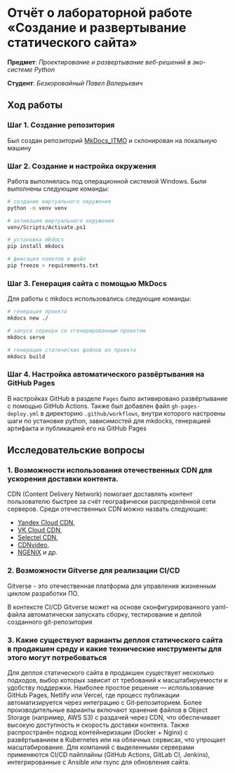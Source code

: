 # Отчёт о лабораторной работе «Создание и развертывание статического сайта»

**Предмет**: _Проектирование и развертывание веб-решений в эко-системе Python_

**Студент**: _Безкоровайный Павел Валерьевич_

## Ход работы

### Шаг 1. Создание репозитория

Был создан репозиторий [MkDocs_ITMO](https://github.com/pashabezk/MkDocs_ITMO)
и склонирован на локальную машину

### Шаг 2. Создание и настройка окружения

Работа выполнялась под операционной системой Windows. Были выполнены следующие команды:

```sh
# создание виртуального окружения
python -m venv venv

# активация виртуального окружения
venv/Scripts/Activate.ps1

# установка mkdocs
pip install mkdocs

# фиксация пакетов в файл
pip freeze > requirements.txt
```

### Шаг 3. Генерация сайта с помощью MkDocs

Для работы с mkdocs использовались следующие команды:

```sh
# генерация проекта
mkdocs new ./

# запуск сервера со сгенерированным проектом
mkdocs serve

# генерация статических файлов из проекта
mkdocs build
```

### Шаг 4. Настройка автоматического развёртывания на GitHub Pages

В настройках GitHub в разделе `Pages` было активировано развёртывание с помощью GitHub Actions.
Также был добавлен файл `gh-pages-deploy.yml` в директорию `.github/workflows`, внутри которого
настроены шаги по установке python, зависимостей для mkdocks, генерацией артифакта и публикацией
его на GitHub Pages

## Исследовательские вопросы

### 1. Возможности использования отечественных CDN для ускорения доставки контента.

CDN (Content Delivery Network) помогает доставлять контент пользователю быстрее за счёт географически распределённой сети серверов.
Среди отечественных CDN можно назвать следующие:

- [Yandex Cloud CDN](https://yandex.cloud/ru/services/cdn),
- [VK Cloud CDN](https://cloud.vk.com/docs/ru/networks/cdn),
- [Selectel CDN](https://selectel.ru/services/additional/cdn/),
- [CDNvideo](https://www.cdnvideo.ru/),
- [NGENIX](https://ngenix.net/ecp/cdn/) и др.

### 2. Возможности Gitverse для реализации CI/CD

Gitverse - это отечественная платформа для управления жизненным циклом разработки ПО.

В контексте CI/CD Gitverse может на основе сконфигурированного yaml-файла автоматически запускать
сборку, тестирование и деплой созданного git-репозитория

### 3. Какие существуют варианты деплоя статического сайта в продакшен среду и какие технические инструменты для этого могут потребоваться

Для деплоя статического сайта в продакшен существует несколько подходов, выбор которых зависит от требований к масштабируемости и удобству поддержки.
Наиболее простое решение — использование GitHub Pages, Netlify или Vercel, где процесс публикации автоматизируется через интеграцию с Git‑репозиторием.
Более производительные варианты включают хранение файлов в Object Storage (например, AWS S3) с раздачей через CDN, что обеспечивает высокую доступность и скорость доставки контента.
Также распространён подход контейнеризации (Docker + Nginx) с развёртыванием в Kubernetes или на облачных сервисах, что упрощает масштабирование.
Для компаний с выделенными серверами применяются CI/CD пайплайны (GitHub Actions, GitLab CI, Jenkins), интегрированные с Ansible или rsync для обновления сайта.
